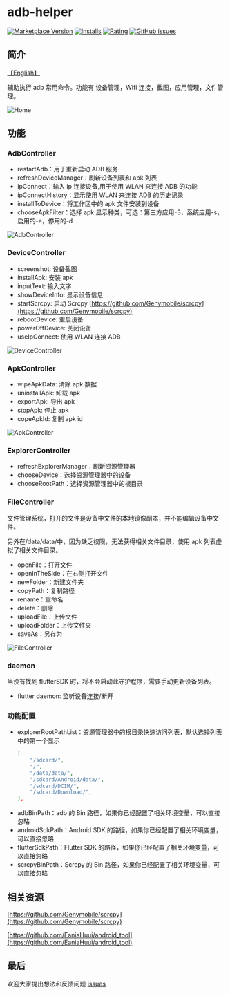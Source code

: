 # adb-helper

[![Marketplace Version](https://vsmarketplacebadge.apphb.com/version/jawa0919.adb-helper.svg)](https://marketplace.visualstudio.com/items?itemName=jawa0919.adb-helper) [![Installs](https://vsmarketplacebadge.apphb.com/installs/jawa0919.adb-helper.svg)](https://marketplace.visualstudio.com/items?itemName=jawa0919.adb-helper) [![Rating](https://vsmarketplacebadge.apphb.com/rating-star/jawa0919.adb-helper.svg)](https://marketplace.visualstudio.com/items?itemName=jawa0919.adb-helper) [![GitHub issues](https://img.shields.io/github/issues/jawa0919/adb-helper)](https://github.com/jawa0919/adb-helper/issues)

## 简介

[【English】](./README.md)

辅助执行 adb 常用命令。功能有 设备管理，Wifi 连接，截图，应用管理，文件管理。

![Home](./docs/img/home.png)

## 功能

### AdbController

- restartAdb：用于重新启动 ADB 服务
- refreshDeviceManager：刷新设备列表和 apk 列表
- ipConnect：输入 ip 连接设备,用于使用 WLAN 来连接 ADB 的功能
- ipConnectHistory：显示使用 WLAN 来连接 ADB 的历史记录
- installToDevice：将工作区中的 apk 文件安装到设备
- chooseApkFilter：选择 apk 显示种类，可选：第三方应用-3，系统应用-s，启用的-e，停用的-d

![AdbController](./docs/img/AdbController.gif)

### DeviceController

- screenshot: 设备截图
- installApk: 安装 apk
- inputText: 输入文字
- showDeviceInfo: 显示设备信息
- startScrcpy: 启动 Scrcpy [https://github.com/Genymobile/scrcpy](https://github.com/Genymobile/scrcpy)
- rebootDevice: 重启设备
- powerOffDevice: 关闭设备
- useIpConnect: 使用 WLAN 连接 ADB

![DeviceController](./docs/img/DeviceController.gif)

### ApkController

- wipeApkData: 清除 apk 数据
- uninstallApk: 卸载 apk
- exportApk: 导出 apk
- stopApk: 停止 apk
- copeApkId: 复制 apk id

![ApkController](./docs/img/ApkController.png)

### ExplorerController

- refreshExplorerManager：刷新资源管理器
- chooseDevice：选择资源管理器中的设备
- chooseRootPath：选择资源管理器中的根目录

### FileController

文件管理系统，打开的文件是设备中文件的本地镜像副本，并不能编辑设备中文件。

另外在/data/data/中，因为缺乏权限，无法获得相关文件目录，使用 apk 列表虚拟了相关文件目录。

- openFile：打开文件
- openInTheSide：在右侧打开文件
- newFolder：新建文件夹
- copyPath：复制路径
- rename：重命名
- delete：删除
- uploadFile：上传文件
- uploadFolder：上传文件夹
- saveAs：另存为

![FileController](./docs/img/FileController.png)

### daemon

当没有找到 flutterSDK 时，将不会启动此守护程序，需要手动更新设备列表。

- flutter daemon: 监听设备连接/断开

### 功能配置

- explorerRootPathList：资源管理器中的根目录快速访问列表，默认选择列表中的第一个显示
  ```json
  [
      "/sdcard/",
      "/",
      "/data/data/",
      "/sdcard/Android/data/",
      "/sdcard/DCIM/",
      "/sdcard/Download/",
  ],
  ```
- adbBinPath：adb 的 Bin 路径，如果你已经配置了相关环境变量，可以直接忽略
- androidSdkPath：Android SDK 的路径，如果你已经配置了相关环境变量，可以直接忽略
- flutterSdkPath：Flutter SDK 的路径，如果你已经配置了相关环境变量，可以直接忽略
- scrcpyBinPath：Scrcpy 的 Bin 路径，如果你已经配置了相关环境变量，可以直接忽略

## 相关资源

[https://github.com/Genymobile/scrcpy](https://github.com/Genymobile/scrcpy)

[https://github.com/EaniaHuui/android_tool](https://github.com/EaniaHuui/android_tool)

## 最后

欢迎大家提出想法和反馈问题 [issues](https://github.com/jawa0919/adb-helper/issues)
